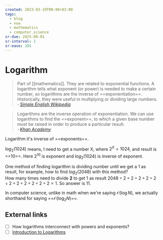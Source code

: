 ```yaml
---
created: 2023-03-19T00:00+03:00
tags:
  - blog
  - now
  - mathematics
  - computer_science
sr-due: 2025-08-01
sr-interval: 1
sr-ease: 201
---
```


# Logarithm

> Part of [[mathematics]]. They are related to exponential functions. A logarithm tells what exponent (or power) is needed to make a certain number, so logarithms are the inverse of ==exponentiation==. Historically, they were useful in multiplying or dividing large numbers. - <cite>[Simple English Wikipedia](https://simple.wikipedia.org/wiki/Logarithm)</cite> <!--SR:!2024-09-12,9,218-->

> Logarithms are the inverse operation of exponentiation. We can use logarithms to find the ==exponent==, to which a given base number must be raised in order to produce a particular result.\
> - <cite>[Khan Academy](https://www.khanacademy.org/math/algebra2/x2ec2f6f830c9fb89:logs/x2ec2f6f830c9fb89:exp-models/a/logarithms-faq)</cite> <!--SR:!2024-10-16,19,181-->

Logarithm it's inverse of ==exponents==. <!--SR:!2024-09-12,9,216-->

$log_{2}(1024)$ means, I need to get a number X, where $2^{X} = 1024$, and result is ==$10$==. Here $2^{10}$ is exponent and $log_{2}(1024)$ is inverse of exponent. <!--SR:!2024-09-08,4,161-->

One method of finding logarithm is dividing number until we get a 1 as result, for example, how to find $log_{2}(2048)$ with this method?
<br class="f">
How many times need to divide **2** to get 1 as result $2048 \div 2 \div 2 \div
2 \div 2 \div 2 \div 2 \div 2 \div 2 \div 2 \div 2 \div 2 = 1$. So answer is 11. <!--SR:!2024-09-14,11,218-->

In computer science, unlike in math when we're saying $\mathcal{O}(\log N)$, we actually shorthand for saying ==$\mathcal{O}(\log_2 N)$==. <!--SR:!2024-09-20,10,215-->

## External links

- [ ] How logarithms interconnect with powers and exponents?
- [ ] [Introduction to Logarithms](https://www.mathsisfun.com/algebra/logarithms.html)
